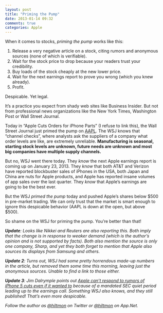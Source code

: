 ```yaml
---
layout: post
title: "Priming the Pump"
date: 2013-01-14 09:32
comments: true
categories: Apple
---
```


When it comes to stocks, *priming the pump* works like this:

1. Release a very negative article on a stock, citing rumors and anonymous sources (none of which is verifiable).
2. Wait for the stock price to drop because your readers trust your credibility.
3. Buy loads of the stock cheaply at the new lower price.
4. Wait for the next earnings report to prove you wrong (which you knew already).
5. Profit.

Despicable. Yet legal.

It’s a practice you expect from shady web sites like Business Insider. But not from professional news organizations like the New York Times, Washington Post or Wall Street Journal.

Today in “Apple Cuts Orders for iPhone Parts” (I refuse to link this), the Wall Street Journal just primed the pump on [AAPL](http://www.google.com/finance?cid=22144). The WSJ knows that “channel checks”, where analysts ask the suppliers of a company what order levels are like, are extremely unreliable. **Manufacturing is seasonal, starting stock levels are unknown, future needs are unknown and most big companies have multiple supply channels.**

But no, WSJ went there today. They *know* the next Apple earnings report is coming up on January 23, 2013. They *know* that both AT&T and Verizon have reported blockbuster sales of iPhones in the USA, both Japan and China are nuts for Apple products, and Apple has reported insane volumes of app sales over the last quarter. They *know* that Apple’s earnings are going to be the best ever.

But the WSJ *primed the pump* today and pushed Apple’s shares below $500 in pre-market trading. We can only trust that the market is smart enough to ignore this despicable behavior (AAPL is down at the open, but above $500).

So shame on the WSJ for priming the pump. You’re better than that!

***Update**: Looks like Nikkei and Reuters are also reporting this. Both imply that the change is in response to weaker demand (which is the author’s opinion and is not supported by facts). Both also mention the source is only one company, Sharp, and yet they both forget to mention that Apple also sources its displays from Samsung and others.*

***Update 2**: Turns out, WSJ had some pretty horrendous made-up numbers in the article, but removed them some time this morning, leaving just the anonymous sources. Unable to find a link to those either.*

***Update 3**: Jim Dalrymple points out [Apple can’t respond to rumors of iPhone 5 cuts even if it wanted to](http://www.loopinsight.com/2013/01/14/apple-cant-respond-to-rumors-of-iphone-5-cuts-even-if-it-wanted-to/) because of a mandated SEC quiet period leading up to the earnings call. Something WSJ also knows, and they still published! That’s even more despicable.*

*Follow the author as [@hiltmon](https://twitter.com/hiltmon) on Twitter or [@hiltmon](http://alpha.app.net/hiltmon) on App.Net.*
